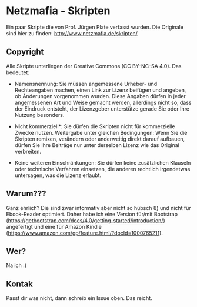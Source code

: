 # Netzmafia - Skripten
Ein paar Skripte die von Prof. Jürgen Plate verfasst wurden. Die Originale sind hier zu finden: http://www.netzmafia.de/skripten/

## Copyright
Alle Skripte unterliegen der Creative Commons (CC BY-NC-SA 4.0). Das bedeutet:
- Namensnennung: Sie müssen angemessene Urheber- und Rechteangaben machen, einen Link zur Lizenz beifügen und angeben, ob Änderungen vorgenommen wurden. Diese Angaben dürfen in jeder angemessenen Art und Weise gemacht werden, allerdings nicht so, dass der Eindruck entsteht, der Lizenzgeber unterstütze gerade Sie oder Ihre Nutzung besonders.

- Nicht kommerziell*: Sie dürfen die Skripten nicht für kommerzielle Zwecke nutzen. Weitergabe unter gleichen Bedingungen: Wenn Sie die Skripten remixen, verändern oder anderweitig direkt darauf aufbauen, dürfen Sie Ihre Beiträge nur unter derselben Lizenz wie das Original verbreiten.

- Keine weiteren Einschränkungen: Sie dürfen keine zusätzlichen Klauseln oder technische Verfahren einsetzen, die anderen rechtlich irgendetwas untersagen, was die Lizenz erlaubt.

## Warum???
Ganz ehrlich? Die sind zwar informativ aber nicht so hübsch 8) und nicht für Ebook-Reader optimiert. Daher habe ich eine Version für/mit Bootstrap (https://getbootstrap.com/docs/4.0/getting-started/introduction/) angefertigt und eine für Amazon Kindle (https://www.amazon.com/gp/feature.html/?docId=1000765211).

## Wer?
Na ich :) 

## Kontak
Passt dir was nicht, dann schreib ein Issue oben. Das reicht.